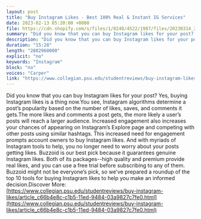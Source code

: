 ```yaml
---
layout: post
title: "Buy Instagram Likes - Best 100% Real & Instant IG Services"
date: 2023-02-13 05:20:00 +0800
file: https://cdn.shopify.com/s/files/1/0248/4522/1987/files/20230314_2.mp3?v=1678762271
summary: "Did you know that you can buy Instagram likes for your post? Yes, buying Instagram likes is a thing now.You see, Instagram algorithms determine a post’s popularity based on the number of likes, saves, and comments it gets.The more likes and comments a post gets, the more likely a user’s posts will reach a larger audience. Increased engagement also increases your chances of appearing on Instagram’s Explore page and competing with other posts using similar hashtags. This increased need for engagement prompts account owners to buy Instagram likes. And with myriads of Instagram tools to help, you no longer need to worry about your posts getting likes. Buzzoid is our best pick because it guarantees genuine Instagram likes. Both of its packages--high quality and premium provide real likes, and you can use a free trial before subscribing to any of them. Buzzoid might not be everyone’s pick, so we’ve prepared a roundup of the top 10 tools for buying Instagram likes to help you make an informed decision."
description: "Did you know that you can buy Instagram likes for your post? Yes, buying Instagram likes is a thing now.You see, Instagram algorithms determine a post’s popularity based on the number of likes, saves, and comments it gets.The more likes and comments a post gets, the more likely a user’s posts will reach a larger audience. Increased engagement also increases your chances of appearing on Instagram’s Explore page and competing with other posts using similar hashtags. This increased need for engagement prompts account owners to buy Instagram likes. And with myriads of Instagram tools to help, you no longer need to worry about your posts getting likes. Buzzoid is our best pick because it guarantees genuine Instagram likes. Both of its packages--high quality and premium provide real likes, and you can use a free trial before subscribing to any of them. Buzzoid might not be everyone’s pick, so we’ve prepared a roundup of the top 10 tools for buying Instagram likes to help you make an informed decision.Discover More: <a href='https://www.collegian.psu.edu/studentreviews/buy-instagram-likes/article_c66b4e8c-c1b5-11ed-9484-03a9827c7fe0.html'>https://www.collegian.psu.edu/studentreviews/buy-instagram-likes/article_c66b4e8c-c1b5-11ed-9484-03a9827c7fe0.html</a>"
duration: "15:28"
length: "2802960000"
explicit: "no"
keywords: "Instagram"
block: "no"
voices: "Carper"
link: "https://www.collegian.psu.edu/studentreviews/buy-instagram-likes/article_c66b4e8c-c1b5-11ed-9484-03a9827c7fe0.html"
---
```


Did you know that you can buy Instagram likes for your post? Yes, buying Instagram likes is a thing now.You see, Instagram algorithms determine a post’s popularity based on the number of likes, saves, and comments it gets.The more likes and comments a post gets, the more likely a user’s posts will reach a larger audience. Increased engagement also increases your chances of appearing on Instagram’s Explore page and competing with other posts using similar hashtags. This increased need for engagement prompts account owners to buy Instagram likes. And with myriads of Instagram tools to help, you no longer need to worry about your posts getting likes. Buzzoid is our best pick because it guarantees genuine Instagram likes. Both of its packages--high quality and premium provide real likes, and you can use a free trial before subscribing to any of them. Buzzoid might not be everyone’s pick, so we’ve prepared a roundup of the top 10 tools for buying Instagram likes to help you make an informed decision.Discover More: [https://www.collegian.psu.edu/studentreviews/buy-instagram-likes/article_c66b4e8c-c1b5-11ed-9484-03a9827c7fe0.html](https://www.collegian.psu.edu/studentreviews/buy-instagram-likes/article_c66b4e8c-c1b5-11ed-9484-03a9827c7fe0.html)

